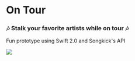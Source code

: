 # On Tour
### 🎶 Stalk your favorite artists while on tour 🎶

Fun prototype using Swift 2.0 and Songkick's API

![](/Screenshot/ontour.gif)
